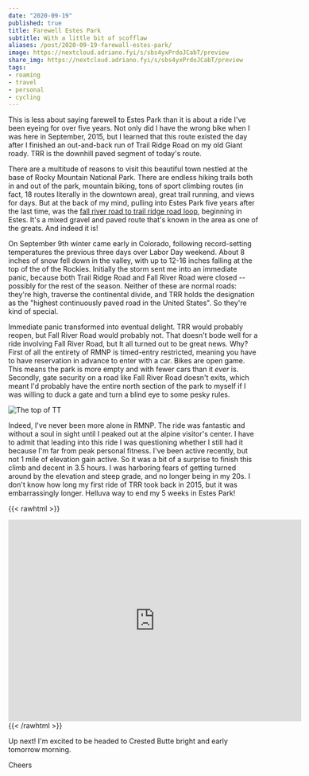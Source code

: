 ```yaml
---
date: "2020-09-19"
published: true
title: Farewell Estes Park
subtitle: With a little bit of scofflaw
aliases: /post/2020-09-19-farewall-estes-park/
image: https://nextcloud.adriano.fyi/s/sbs4yxPrdoJCabT/preview
share_img: https://nextcloud.adriano.fyi/s/sbs4yxPrdoJCabT/preview
tags:
- roaming
- travel
- personal
- cycling
---
```


This is less about saying farewell to Estes Park than it is about a ride I've been eyeing for over five years. Not only did I have the wrong bike when I was here in September, 2015, but I learned that this route existed the day after I finished an out-and-back run of Trail Ridge Road on my old Giant roady. TRR is the downhill paved segment of today's route.

There are a multitude of reasons to visit this beautiful town nestled at the base of Rocky Mountain National Park. There are endless hiking trails both in and out of the park, mountain biking, tons of sport climbing routes (in fact, 18 routes literally in the downtown area), great trail running, and views for days. But at  the back of my mind, pulling into Estes Park five years after the last time, was the [fall river road to trail ridge road loop](https://gravelbikeadventures.com/2020/07/12/old-fall-river-road-groad-in-estes-park/), beginning in Estes. It's a mixed gravel and paved route that's known in the area as one of the greats. And indeed it is!

On September 9th winter came early in Colorado, following record-setting temperatures the previous three days over Labor Day weekend. About 8 inches of snow fell down in the valley, with up to 12-16 inches falling at the top of the of the Rockies. Initially the storm sent me into an immediate panic, because both Trail Ridge Road and Fall River Road were closed -- possibly for the rest of the season. Neither of these are normal roads: they're high, traverse the continental divide, and TRR holds the designation as the "highest continuously paved road in the United States". So they're kind of special.

Immediate panic transformed into eventual delight. TRR would probably reopen, but Fall River Road would probably not. That doesn't bode well for a ride involving Fall River Road, but It all turned out to be great news. Why? First of all the entirety of RMNP is timed-entry restricted, meaning you have to have reservation in advance to enter with a car. Bikes are open game. This means the park is more empty and with fewer cars than it _ever_ is. Secondly, gate security on a road like Fall River Road doesn't exits, which meant I'd probably have the entire north section of the park to myself if I was willing to duck a gate and turn a blind eye to some pesky rules.

![The top of TT](https://nextcloud.adriano.fyi/s/sbs4yxPrdoJCabT/preview "The top of TRR")

Indeed, I've never been more alone in RMNP. The ride was fantastic and without a soul in sight until I peaked out at the alpine visitor's center. I have to admit that leading into this ride I was questioning whether I still had it because I'm far from peak personal fitness. I've been active recently, but not 1 mile of elevation gain active. So it was a bit of a surprise to finish this climb and decent in 3.5 hours. I was harboring fears of getting turned around by the elevation and steep grade, and no longer being in my 20s. I don't know how long my first ride of TRR took back in 2015, but it was embarrassingly longer. Helluva way to end my 5 weeks in Estes Park!

{{< rawhtml >}}
<iframe height='405' width='590' frameborder='0' allowtransparency='true' scrolling='no' src='https://www.strava.com/activities/4083791617/embed/d023f83acb66c039070a62db48cd0af95d41f603'></iframe>
{{< /rawhtml >}}

Up next! I'm excited to be headed to Crested Butte bright and early tomorrow morning.

Cheers
